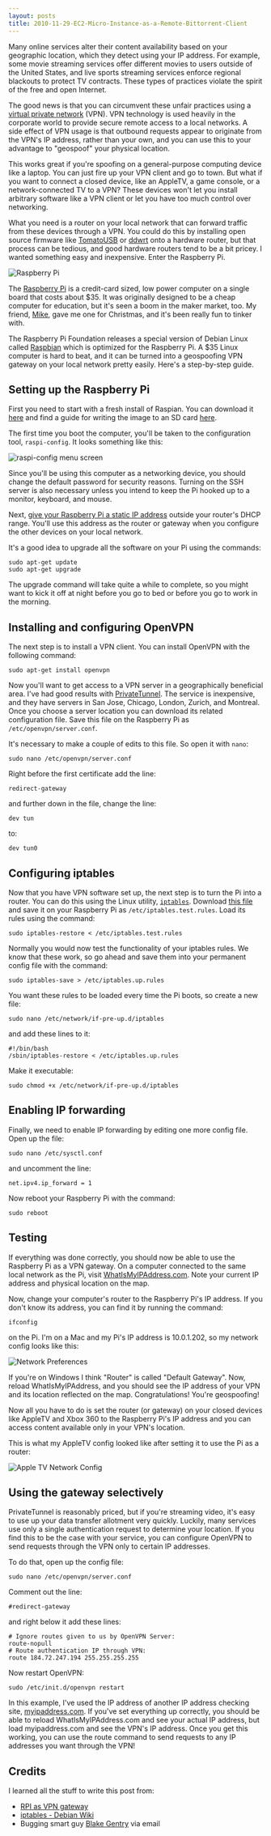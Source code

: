 ```yaml
---
layout: posts
title: 2010-11-29-EC2-Micro-Instance-as-a-Remote-Bittorrent-Client
---
```


Many online services alter their content availability based on your geographic location, which they detect using your IP address. For example, some movie streaming services offer different movies to users outside of the United States, and live sports streaming services enforce regional blackouts to protect TV contracts. These types of practices violate the spirit of the free and open Internet.

The good news is that you can circumvent these unfair practices using a [virtual private network](http://en.wikipedia.org/wiki/Vpn) (VPN). VPN technology is used heavily in the corporate world to provide secure remote access to a local networks. A side effect of VPN usage is that outbound requests appear to originate from the VPN's IP address, rather than your own, and you can use this to your advantage to "geospoof" your physical location.

This works great if you're spoofing on a general-purpose computing device like a laptop. You can just fire up your VPN client and go to town. But what if you want to connect a closed device, like an AppleTV, a game console, or a network-connected TV to a VPN? These devices won't let you install arbitrary software like a VPN client or let you have too much control over networking. 

What you need is a router on your local network that can forward traffic from these devices through a VPN. You could do this by installing open source firmware like [TomatoUSB](http://tomatousb.org/) or [ddwrt](http://www.dd-wrt.com/site/index) onto a hardware router, but that process can be tedious, and good hardware routers tend to be a bit pricey. I wanted something easy and inexpensive. Enter the Raspberry Pi.

![Raspberry Pi](/images/RaspberryPi.jpeg)

The [Raspberry Pi](http://www.raspberrypi.org/faqs) is a credit-card sized, low power computer on a single board that costs about $35. It was originally designed to be a cheap computer for education, but it's seen a boom in the maker market, too. My friend, [Mike](http://www.youtube.com/watch?v=Kh2AWswAMvw), gave me one for Christmas, and it's been really fun to tinker with.

The Raspberry Pi Foundation releases a special version of Debian Linux called [Raspbian](http://www.raspbian.org/) which is optimized for the Raspberry Pi. A $35 Linux computer is hard to beat, and it can be turned into a geospoofing VPN gateway on your local network pretty easily. Here's a step-by-step guide.

Setting up the Raspberry Pi
---------------------------

First you need to start with a fresh install of Raspian. You can download it [here](http://www.raspberrypi.org/downloads) and find a guide for writing the image to an SD card [here](http://elinux.org/RPi_Easy_SD_Card_Setup).

The first time you boot the computer, you'll be taken to the configuration tool, `raspi-config`. It looks something like this:

![raspi-config menu screen](/images/raspi-config.png)

Since you'll be using this computer as a networking device, you should change the default password for security reasons. Turning on the SSH server is also necessary unless you intend to keep the Pi hooked up to a monitor, keyboard, and mouse.

Next, [give your Raspberry Pi a static IP address](http://www.raspberrypi-tutorials.co.uk/raspberry-pi-static-ip-address/) outside your router's DHCP range. You'll use this address as the router or gateway when you configure the other devices on your local network.

It's a good idea to upgrade all the software on your Pi using the commands:

    sudo apt-get update
    sudo apt-get upgrade

The upgrade command will take quite a while to complete, so you might want to kick it off at night before you go to bed or before you go to work in the morning.

Installing and configuring OpenVPN
----------------------------------

The next step is to install a VPN client. You can install OpenVPN with the following command:

    sudo apt-get install openvpn

Now you'll want to get access to a VPN server in a geographically beneficial area. I've had good results with [PrivateTunnel](https://www.privatetunnel.com). The service is inexpensive, and they have servers in San Jose, Chicago, London, Zurich, and Montreal. Once you choose a server location you can download its related configuration file. Save this file on the Raspberry Pi as `/etc/openvpn/server.conf`.

It's necessary to make a couple of edits to this file. So open it with `nano`:

    sudo nano /etc/openvpn/server.conf

Right before the first certificate add the line:

    redirect-gateway

and further down in the file, change the line:

    dev tun

to:

    dev tun0

Configuring iptables
--------------------

Now that you have VPN software set up, the next step is to turn the Pi into a router. You can do this using the Linux utility, [`iptables`](http://wiki.debian.org/iptables). Download [this file](/share/iptables.test.rules) and save it on your Raspberry Pi as `/etc/iptables.test.rules`. Load its rules using the command:

    sudo iptables-restore < /etc/iptables.test.rules

Normally you would now test the functionality of your iptables rules. We know that these work, so go ahead and save them into your permanent config file with the command:

    sudo iptables-save > /etc/iptables.up.rules

You want these rules to be loaded every time the Pi boots, so create a new file:

    sudo nano /etc/network/if-pre-up.d/iptables

and add these lines to it:

    #!/bin/bash
    /sbin/iptables-restore < /etc/iptables.up.rules

Make it executable:

    sudo chmod +x /etc/network/if-pre-up.d/iptables

Enabling IP forwarding
--------------------

Finally, we need to enable IP forwarding by editing one more config file. Open up the file:

    sudo nano /etc/sysctl.conf

and uncomment the line:

    net.ipv4.ip_forward = 1

Now reboot your Raspberry Pi with the command:

    sudo reboot

Testing
-------

If everything was done correctly, you should now be able to use the Raspberry Pi as a VPN gateway. On a computer connected to the same local network as the Pi, visit [WhatIsMyIPAddress.com](http://whatismyipaddress.com/). Note your current IP address and physical location on the map.

Now, change your computer's router to the Raspberry Pi's IP address. If you don't know its address, you can find it by running the command:

    ifconfig

on the Pi. I'm on a Mac and my Pi's IP address is 10.0.1.202, so my network config looks like this:

![Network Preferences](/images/network-config.png)

If you're on Windows I think "Router" is called "Default Gateway". Now, reload WhatIsMyIPAddress, and you should see the IP address of your VPN and its location reflected on the map. Congratulations! You're geospoofing!

Now all you have to do is set the router (or gateway) on your closed devices like AppleTV and Xbox 360 to the Raspberry Pi's IP address and you can access content available only in your VPN's location.

This is what my AppleTV config looked like after setting it to use the Pi as a router:

![Apple TV Network Config](/images/apple-tv.png)

Using the gateway selectively
-----------------------------

PrivateTunnel is reasonably priced, but if you're streaming video, it's easy to use up your data transfer allotment very quickly. Luckily, many services use only a single authentication request to determine your location. If you find this to be the case with your service, you can configure OpenVPN to send requests through the VPN only to certain IP addresses.

To do that, open up the config file:

    sudo nano /etc/openvpn/server.conf

Comment out the line:

    #redirect-gateway

and right below it add these lines:

    # Ignore routes given to us by OpenVPN Server:
    route-nopull
    # Route authentication IP through VPN:
    route 184.72.247.194 255.255.255.255

Now restart OpenVPN:

    sudo /etc/init.d/openvpn restart

In this example, I've used the IP address of another IP address checking site, [myipaddress.com](http://myipaddress.com). If you've set everything up correctly, you should be able to reload WhatIsMyIPAddress.com and see your actual IP address, but load myipaddress.com and see the VPN's IP address. Once you get this working, you can use the route command to send requests to any IP addresses you want through the VPN!

Credits
-------

I learned all the stuff to write this post from:

- [RPI as VPN gateway](http://www.raspberrypi.org/phpBB3/viewtopic.php?f=36&t=19350)
- [iptables - Debian Wiki](http://wiki.debian.org/iptables)
- Bugging smart guy [Blake Gentry](https://github.com/bgentry) via email